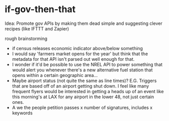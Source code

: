 if-gov-then-that
================

Idea: Promote gov APIs by making them dead simple and suggesting clever recipes (like IFTTT and Zapier)

rough brainstorming

* if census releases economic indicator above/below something
* I would say 'farmers market opens for the year' but think that the metadata for that API isn't parsed out well enough for that.  
* I wonder if it'd be possible to use the NREL API to power something that would alert you whenever there's a new alternative fuel station that opens within a certain geographic area...
* Maybe airport status (not quite the same as line times)?  E.G.  Triggers that are based off of an airport getting shut down.  I feel like many frequent flyers would be interested in getting a heads up of an event like this morning's at LAX for any airport in the lower 48, not just certain ones.  
* A we the people petition passes x number of signatures, includes x keywords
